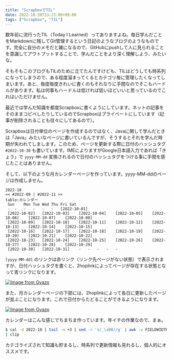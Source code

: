 ```yaml
---
title: "ScrapboxでTIL"
date: 2022-10-30T13:23:00+09:00
tags: ["Scrapbox", "TIL"]
---
```


<!--more-->

数年前に流行ったTIL（Today I Learned）ってありますよね。毎日学んだことをMarkdownに残してGit管理するという日記のようなブログのようなものです。完全に自分のメモだと雑になるので、GitHubにpushして人に見られることを意識してアウトプットすることで、学んだことをより深く理解しよう、みたいな。

そもそもこのブログもTILのために立てたんですけども、TILはどうしても時系列になってしまうので、ある程度溜まってくるとカテゴリ毎に管理したくなってしまいます。あと、毎度毎度きれいに書くのもそれなりに手間なのでそこもハードルがあります。私は何事もハードルは低ければ低いほどいいと思っているのでこれはいただけません。

最近では学んだ知識を都度Scrapboxに書くようにしています。ネットの記事をそのままコピペしたりしているのでScrapboxはプライベートにしています（記事が削除されることも往々にしてあるので）。

Scrapboxは日付単位のページを作成するのではなく、Javaに関して学んだときは「Java」みたいなページに書いているんですが、そうするとそれを学んだ時期が失われてしまします。このため、ページを更新する際に日付のハッシュタグ `#2022-10-30` も書いています。IMEによりますがGoogle日本語入力であれば「きょう」で `yyyy-MM-dd` 変換されるので日付のハッシュタグをつける事に手間を感じたことはありません。

そして、以下のような月カレンダーページを作っています。yyyy-MM-ddのページは作成しません。

```
2022-10
<< #2022-09 | #2022-11 >>
table:カレンダー
 Sun	Mon	Tue	Wed	Thu	Fri	Sat
 -	-	-	-	-	-	[2022-10-01]
 [2022-10-02]	[2022-10-03]	[2022-10-04]	[2022-10-05]	[2022-10-06]	[2022-10-07]	[2022-10-08]
 [2022-10-09]	[2022-10-10]	[2022-10-11]	[2022-10-12]	[2022-10-13]	[2022-10-14]	[2022-10-15]
 [2022-10-16]	[2022-10-17]	[2022-10-18]	[2022-10-19]	[2022-10-20]	[2022-10-21]	[2022-10-22]
 [2022-10-23]	[2022-10-24]	[2022-10-25]	[2022-10-26]	[2022-10-27]	[2022-10-28]	[2022-10-29]
 [2022-10-30]	[2022-10-31]	-	-	-	-	-
```

`[yyyy-MM-dd]` のリンクは赤リンク（リンク先ページがない状態）で表示されますが、日付ハッシュタグを書くと、2hoplinkによってページが存在する状態となって青リンクになります。

[![Image from Gyazo](https://i.gyazo.com/94fd9571d6353b8b02986bc20060a8ed.png)](https://gyazo.com/94fd9571d6353b8b02986bc20060a8ed)

また、月カレンダーページの下部には、2hoplinkによって各日に更新したページが並ぶことになります。これで日付からたどることができるようになります。

[![Image from Gyazo](https://i.gyazo.com/6f1e1c913e4713507daa1cd515f25051.png)](https://gyazo.com/6f1e1c913e4713507daa1cd515f25051)

カレンダーはこんな感じでちまちま作っています。年イチの作業なので、まぁ。

```bash
$ cal -d 2022-10 | tail -n +3 | sed -r 's/_\x08//g' | awk -v FIELDWIDTHS='2 3 3 3 3 3 3' -v OFS='\t' '$1=$1{for(i=1;i<=NF;i++){gsub(" ","",$i);if($i!=""){$i=sprintf("[2022-10-%02d]",$i);}else{$i="-"}}print}'
| clip
```

カテゴライズされて知識も貯まるし、時系列で更新情報も見れるし、個人的にオススメです。
